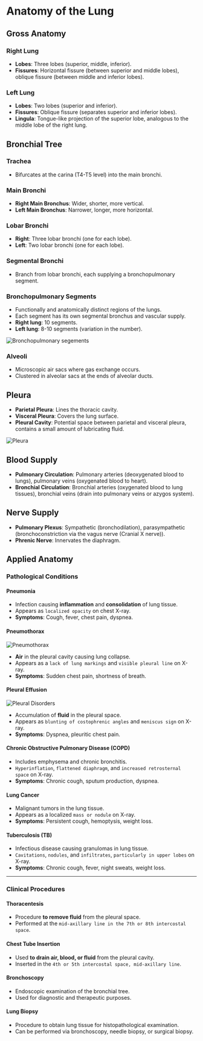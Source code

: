 # Anatomy of the Lung

## Gross Anatomy

### Right Lung

- **Lobes**: Three lobes (superior, middle, inferior).
- **Fissures**: Horizontal fissure (between superior and middle lobes), oblique fissure (between middle and inferior lobes).

### Left Lung

- **Lobes**: Two lobes (superior and inferior).
- **Fissures**: Oblique fissure (separates superior and inferior lobes).
- **Lingula**: Tongue-like projection of the superior lobe, analogous to the middle lobe of the right lung.

## Bronchial Tree

### Trachea

- Bifurcates at the carina (T4-T5 level) into the main bronchi.

### Main Bronchi

- **Right Main Bronchus**: Wider, shorter, more vertical.
- **Left Main Bronchus**: Narrower, longer, more horizontal.

### Lobar Bronchi

- **Right**: Three lobar bronchi (one for each lobe).
- **Left**: Two lobar bronchi (one for each lobe).

### Segmental Bronchi

- Branch from lobar bronchi, each supplying a bronchopulmonary segment.

### Bronchopulmonary Segments

- Functionally and anatomically distinct regions of the lungs.
- Each segment has its own segmental bronchus and vascular supply.
- **Right lung**: 10 segments.
- **Left lung**: 8-10 segments (variation in the number).

![Bronchopulmonary segements](/radiology/bronchopulmonary-segments.png)

### Alveoli

- Microscopic air sacs where gas exchange occurs.
- Clustered in alveolar sacs at the ends of alveolar ducts.

## Pleura

- **Parietal Pleura**: Lines the thoracic cavity.
- **Visceral Pleura**: Covers the lung surface.
- **Pleural Cavity**: Potential space between parietal and visceral pleura, contains a small amount of lubricating fluid.

![Pleura](/radiology/pleura.webp)

## Blood Supply

- **Pulmonary Circulation**: Pulmonary arteries (deoxygenated blood to lungs), pulmonary veins (oxygenated blood to heart).
- **Bronchial Circulation**: Bronchial arteries (oxygenated blood to lung tissues), bronchial veins (drain into pulmonary veins or azygos system).

## Nerve Supply

- **Pulmonary Plexus**: Sympathetic (bronchodilation), parasympathetic (bronchoconstriction via the vagus nerve (Cranial X nerve)).
- **Phrenic Nerve**: Innervates the diaphragm.

## Applied Anatomy

### Pathological Conditions

#### Pneumonia

- Infection causing **inflammation** and **consolidation** of lung tissue.
- Appears as `localized opacity` on chest X-ray.
- **Symptoms**: Cough, fever, chest pain, dyspnea.

#### Pneumothorax

![Pneumothorax](/radiology/hemopneumothorax.jpg)

- **Air** in the pleural cavity causing lung collapse.
- Appears as a `lack of lung markings` and `visible pleural line` on X-ray.
- **Symptoms**: Sudden chest pain, shortness of breath.

#### Pleural Effusion

![Pleural Disorders](/radiology/pleural-disorders.jpg)

- Accumulation of **fluid** in the pleural space.
- Appears as `blunting of costophrenic angles` and `meniscus sign` on X-ray.
- **Symptoms**: Dyspnea, pleuritic chest pain.

#### Chronic Obstructive Pulmonary Disease (COPD)

- Includes emphysema and chronic bronchitis.
- `Hyperinflation`, `flattened diaphragm`, and `increased retrosternal space` on X-ray.
- **Symptoms**: Chronic cough, sputum production, dyspnea.

#### Lung Cancer

- Malignant tumors in the lung tissue.
- Appears as a localized `mass or nodule` on X-ray.
- **Symptoms**: Persistent cough, hemoptysis, weight loss.

#### Tuberculosis (TB)

- Infectious disease causing granulomas in lung tissue.
- `Cavitations`, `nodules`, and `infiltrates`, `particularly in upper lobes` on X-ray.
- **Symptoms**: Chronic cough, fever, night sweats, weight loss.

---

### Clinical Procedures

#### Thoracentesis

- Procedure **to remove fluid** from the pleural space.
- Performed at the `mid-axillary line in the 7th or 8th intercostal space`.

#### Chest Tube Insertion

- Used **to drain air, blood, or fluid** from the pleural cavity.
- Inserted in the `4th or 5th intercostal space, mid-axillary line`.

#### Bronchoscopy

- Endoscopic examination of the bronchial tree.
- Used for diagnostic and therapeutic purposes.

#### Lung Biopsy

- Procedure to obtain lung tissue for histopathological examination.
- Can be performed via bronchoscopy, needle biopsy, or surgical biopsy.
